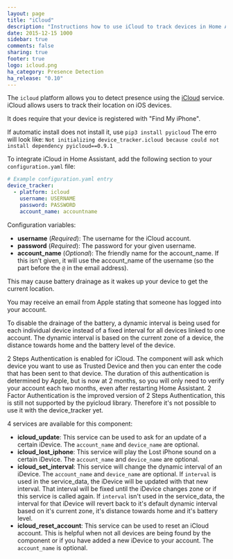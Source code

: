 ```yaml
---
layout: page
title: "iCloud"
description: "Instructions how to use iCloud to track devices in Home Assistant."
date: 2015-12-15 1000
sidebar: true
comments: false
sharing: true
footer: true
logo: icloud.png
ha_category: Presence Detection
ha_release: "0.10"
---
```



The `icloud` platform allows you to detect presence using the [iCloud](https://www.icloud.com/) service. iCloud allows users to track their location on iOS devices. 

It does require that your device is registered with "Find My iPhone".

If automatic install does not install it, use `pip3 install pyicloud`
The erro will look like: `Not initializing device_tracker.icloud because could not install dependency pyicloud==0.9.1`

To integrate iCloud in Home Assistant, add the following section to your `configuration.yaml` file:

```yaml
# Example configuration.yaml entry
device_tracker:
  - platform: icloud
    username: USERNAME
    password: PASSWORD
    account_name: accountname
```

Configuration variables:

- **username** (*Required*): The username for the iCloud account.
- **password** (*Required*): The password for your given username.
- **account_name** (*Optional*): The friendly name for the account_name. If this isn't given, it will use the account_name of the username (so the part before the `@` in the email address).

<p class='note warning'>
This may cause battery drainage as it wakes up your device to get the current location.
</p>

<p class='note warning'>
You may receive an email from Apple stating that someone has logged into your account.
</p>

To disable the drainage of the battery, a dynamic interval is being used for each individual device instead of a fixed interval for all devices linked to one account. The dynamic interval is based on the current zone of a device, the distance towards home and the battery level of the device.

2 Steps Authentication is enabled for iCloud. The component will ask which device you want to use as Trusted Device and then you can enter the code that has been sent to that device. The duration of this authentication is determined by Apple, but is now at 2 months, so you will only need to verify your account each two months, even after restarting Home Assistant.
2 Factor Authentication is the improved version of 2 Steps Authentication, this is still not supported by the pyicloud library. Therefore it's not possible to use it with the device_tracker yet.

4 services are available for this component:
- **icloud_update**: This service can be used to ask for an update of a certain iDevice. The `account_name` and `device_name` are optional.
- **icloud_lost_iphone**: This service will play the Lost iPhone sound on a certain iDevice. The `account_name` and `device_name` are optional.
- **icloud_set_interval**: This service will change the dynamic interval of an iDevice. The `account_name` and `device_name` are optional. If `interval` is used in the service_data, the iDevice will be updated with that new interval. That interval will be fixed until the iDevice changes zone or if this service is called again. If `interval` isn't used in the service_data, the interval for that iDevice will revert back to it's default dynamic interval based on it's current zone, it's distance towards home and it's battery level.
- **icloud_reset_account**: This service can be used to reset an iCloud account. This is helpful when not all devices are being found by the component or if you have added a new iDevice to your account. The `account_name` is optional.
